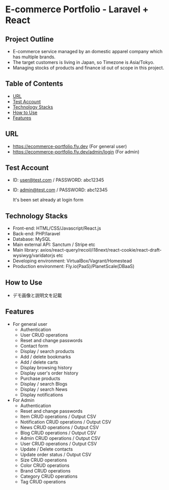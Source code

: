 # E-commerce Portfolio - Laravel + React

## Project Outline
- E-commerce service managed by an domestic apparel company which has multiple brands.
- The target customers is living in Japan, so Timezone is Asia/Tokyo.
- Managing stocks of products and finance id out of scope in this project.

## Table of Contents
* [URL](#URL)
* [Test Account](#Test-Account)
* [Technology Stacks](#Technology-Stacks)
* [How to Use](#How-to-Use)
* [Features](#Features)

## URL
- https://ecommerce-portfolio.fly.dev (For general user)
- https://ecommerce-portfolio.fly.dev/admin/login (For admin)

## Test Account
- ID: user@test.com / PASSWORD: abc12345
- ID: admin@test.com / PASSWORD: abc12345
    
    It's been set already at login form

## Technology Stacks
- Front-end: HTML/CSS/Javascript/React.js
- Back-end: PHP/laravel
- Database: MySQL
- Main external API: Sanctum / Stripe etc
- Main library: axios/react-query/recoil/i18next/react-cookie/react-draft-wysiwyg/varidatorjs etc
- Developing environment: VirtualBox/Vagrant/Homestead
- Production environment: Fly.io(PaaS)/PlanetScale(DBaaS)

## How to Use
- デモ画像と説明文を記載

## Features
- For general user
  + Authentication
  + User CRUD operations
  + Reset and change passwords
  + Contact form 
  + Display / search products 
  + Add / delete bookmarks 
  + Add / delete carts
  + Display browsing history
  + Display user's order history
  + Purchase products
  + Display / search Blogs
  + Display / search News
  + Display notifications
- For Admin 
  + Authentication
  + Reset and change passwords
  + Item CRUD operations / Output CSV
  + Notification CRUD operations / Output CSV
  + News CRUD operations / Output CSV
  + Blog CRUD operations / Output CSV
  + Admin CRUD operations / Output CSV
  + User CRUD operations / Output CSV
  + Update / Delete contacts
  + Update order status / Output CSV
  + Size CRUD operations
  + Color CRUD operations
  + Brand CRUD operations
  + Category CRUD operations
  + Tag CRUD operations
